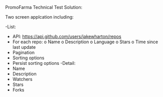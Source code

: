 PromoFarma Technical Test Solution:

Two screen applcation including:

-List:
* API: https://api.github.com/users/jakewharton/repos
* For each repo:
o Name
o Description
o Language
o Stars
o Time since last update
* Pagination
* Sorting options
* Persist sorting options
-Detail:
* Name
* Description
* Watchers 
* Stars
* Forks
